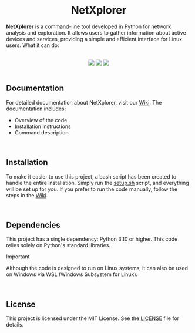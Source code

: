<h1 align="center"> NetXplorer </h1>

**NetXplorer** is a command-line tool developed in Python for network analysis and exploration. It allows users to gather information about active devices and services, providing a simple and efficient interface for Linux users. What it can do:

<br>

<div align="center">
  <img src="https://img.shields.io/badge/port_scanning-brightgreen?style=for-the-badge" />
  <img src="https://img.shields.io/badge/banner_grabbing-brightgreen?style=for-the-badge" />
  <img src="https://img.shields.io/badge/network_mapping-brightgreen?style=for-the-badge" />
</div>

<br>

## Documentation
For detailed documentation about NetXplorer, visit our [Wiki](https://github.com/olivercalazans/netxplorer/wiki).
The documentation includes:
  - Overview of the code
  - Installation instructions
  - Command description
  
<br>

## Installation
To make it easier to use this project, a bash script has been created to handle the entire installation. Simply run the [setup.sh](code/setup.sh) script, and everything will be set up for you. If you prefer to run the code manually, follow the steps in the [Wiki](https://github.com/olivercalazans/netxplorer/wiki/Installation).

<br>

## Dependencies
This project has a single dependency: Python 3.10 or higher. This code relies solely on Python's standard libraries.
> [!IMPORTANT]
> Although the code is designed to run on Linux systems, it can also be used on Windows via WSL (Windows Subsystem for Linux).

<br>

## License
This project is licensed under the MIT License. See the [LICENSE](LICENSE) file for details.


